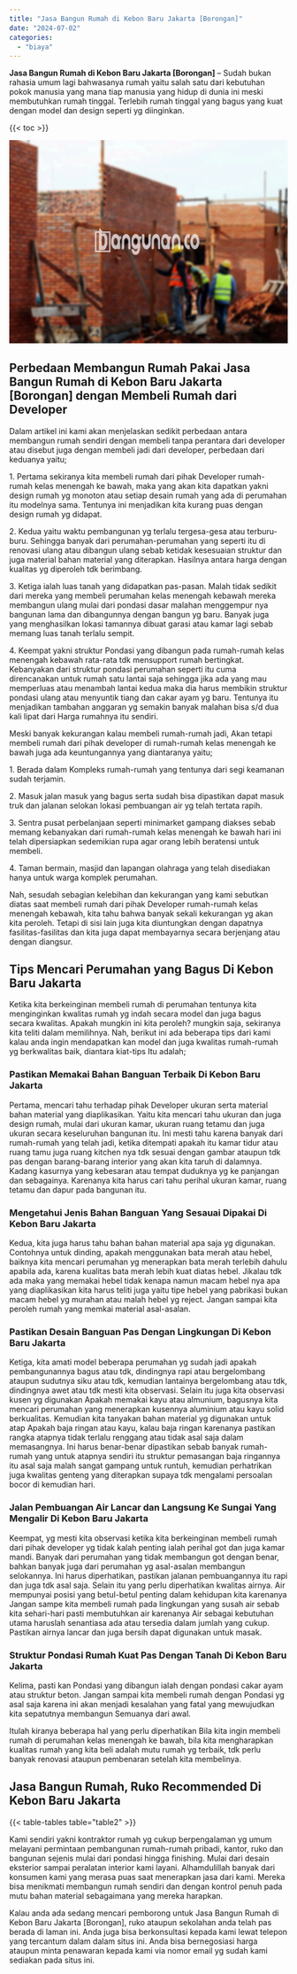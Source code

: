 ```yaml
---
title: "Jasa Bangun Rumah di Kebon Baru Jakarta [Borongan]"
date: "2024-07-02"
categories: 
  - "biaya"
---
```


**Jasa Bangun Rumah di Kebon Baru Jakarta \[Borongan\]** – Sudah bukan rahasia umum lagi bahwasanya rumah yaitu salah satu dari kebutuhan pokok manusia yang mana tiap manusia yang hidup di dunia ini meski membutuhkan rumah tinggal. Terlebih rumah tinggal yang bagus yang kuat dengan model dan design seperti yg diinginkan.

{{< toc >}}

![Jasa Bangun Rumah di Kebon Baru Jakarta [Borongan]](/images/borong-bangunan-06.png)

## Perbedaan Membangun Rumah Pakai Jasa Bangun Rumah di Kebon Baru Jakarta \[Borongan\] dengan Membeli Rumah dari Developer

Dalam artikel ini kami akan menjelaskan sedikit perbedaan antara membangun rumah sendiri dengan membeli tanpa perantara dari developer atau disebut juga dengan membeli jadi dari developer, perbedaan dari keduanya yaitu;

1\. Pertama sekiranya kita membeli rumah dari pihak Developer rumah-rumah kelas menengah ke bawah, maka yang akan kita dapatkan yakni design rumah yg monoton atau setiap desain rumah yang ada di perumahan itu modelnya sama. Tentunya ini menjadikan kita kurang puas dengan design rumah yg didapat.

2\. Kedua yaitu waktu pembangunan yg terlalu tergesa-gesa atau terburu-buru. Sehingga banyak dari perumahan-perumahan yang seperti itu di renovasi ulang atau dibangun ulang sebab ketidak kesesuaian struktur dan juga material bahan material yang diterapkan. Hasilnya antara harga dengan kualitas yg diperoleh tdk berimbang.

3\. Ketiga ialah luas tanah yang didapatkan pas-pasan. Malah tidak sedikit dari mereka yang membeli perumahan kelas menengah kebawah mereka membangun ulang mulai dari pondasi dasar malahan menggempur nya bangunan lama dan dibangunnya dengan bangun yg baru. Banyak juga yang menghasilkan lokasi tamannya dibuat garasi atau kamar lagi sebab memang luas tanah terlalu sempit.

4\. Keempat yakni struktur Pondasi yang dibangun pada rumah-rumah kelas menengah kebawah rata-rata tdk mensupport rumah bertingkat. Kebanyakan dari struktur pondasi perumahan seperti itu cuma direncanakan untuk rumah satu lantai saja sehingga jika ada yang mau memperluas atau menambah lantai kedua maka dia harus membikin struktur pondasi ulang atau menyuntik tiang dan cakar ayam yg baru. Tentunya itu menjadikan tambahan anggaran yg semakin banyak malahan bisa s/d dua kali lipat dari Harga rumahnya itu sendiri.

Meski banyak kekurangan kalau membeli rumah-rumah jadi, Akan tetapi membeli rumah dari pihak developer di rumah-rumah kelas menengah ke bawah juga ada keuntungannya yang diantaranya yaitu;

1\. Berada dalam Kompleks rumah-rumah yang tentunya dari segi keamanan sudah terjamin.

2\. Masuk jalan masuk yang bagus serta sudah bisa dipastikan dapat masuk truk dan jalanan selokan lokasi pembuangan air yg telah tertata rapih.

3\. Sentra pusat perbelanjaan seperti minimarket gampang diakses sebab memang kebanyakan dari rumah-rumah kelas menengah ke bawah hari ini telah dipersiapkan sedemikian rupa agar orang lebih beratensi untuk membeli.

4\. Taman bermain, masjid dan lapangan olahraga yang telah disediakan hanya untuk warga komplek perumahan.

Nah, sesudah sebagian kelebihan dan kekurangan yang kami sebutkan diatas saat membeli rumah dari pihak Developer rumah-rumah kelas menengah kebawah, kita tahu bahwa banyak sekali kekurangan yg akan kita peroleh. Tetapi di sisi lain juga kita diuntungkan dengan dapatnya fasilitas-fasilitas dan kita juga dapat membayarnya secara berjenjang atau dengan diangsur.

## Tips Mencari Perumahan yang Bagus Di Kebon Baru Jakarta

Ketika kita berkeinginan membeli rumah di perumahan tentunya kita menginginkan kwalitas rumah yg indah secara model dan juga bagus secara kwalitas. Apakah mungkin ini kita peroleh? mungkin saja, sekiranya kita teliti dalam memilihnya. Nah, berikut ini ada beberapa tips dari kami kalau anda ingin mendapatkan kan model dan juga kwalitas rumah-rumah yg berkwalitas baik, diantara kiat-tips Itu adalah;

### Pastikan Memakai Bahan Banguan Terbaik Di Kebon Baru Jakarta

Pertama, mencari tahu terhadap pihak Developer ukuran serta material bahan material yang diaplikasikan. Yaitu kita mencari tahu ukuran dan juga design rumah, mulai dari ukuran kamar, ukuran ruang tetamu dan juga ukuran secara keseluruhan bangunan itu. Ini mesti tahu karena banyak dari rumah-rumah yang telah jadi, ketika ditempati apakah itu kamar tidur atau ruang tamu juga ruang kitchen nya tdk sesuai dengan gambar ataupun tdk pas dengan barang-barang interior yang akan kita taruh di dalamnya. Kadang kasurnya yang kebesaran atau tempat duduknya yg ke panjangan dan sebagainya. Karenanya kita harus cari tahu perihal ukuran kamar, ruang tetamu dan dapur pada bangunan itu.

### Mengetahui Jenis Bahan Banguan Yang Sesauai Dipakai Di Kebon Baru Jakarta

Kedua, kita juga harus tahu bahan bahan material apa saja yg digunakan. Contohnya untuk dinding, apakah menggunakan bata merah atau hebel, baiknya kita mencari perumahan yg menerapkan bata merah terlebih dahulu apabila ada, karena kualitas bata merah lebih kuat diatas hebel. Jikalau tdk ada maka yang memakai hebel tidak kenapa namun macam hebel nya apa yang diaplikasikan kita harus teliti juga yaitu tipe hebel yang pabrikasi bukan macam hebel yg murahan atau malah hebel yg reject. Jangan sampai kita peroleh rumah yang memkai material asal-asalan.

### Pastikan Desain Banguan Pas Dengan Lingkungan Di Kebon Baru Jakarta

Ketiga, kita amati model beberapa perumahan yg sudah jadi apakah pembangunannya bagus atau tdk, dindingnya rapi atau bergelombang ataupun sudutnya siku atau tdk, kemudian lantainya bergelombang atau tdk, dindingnya awet atau tdk mesti kita observasi. Selain itu juga kita observasi kusen yg digunakan Apakah memakai kayu atau almunium, bagusnya kita mencari perumahan yang menerapkan kusennya aluminium atau kayu solid berkualitas. Kemudian kita tanyakan bahan material yg digunakan untuk atap Apakah baja ringan atau kayu, kalau baja ringan karenanya pastikan rangka atapnya tidak terlalu renggang atau tidak asal saja dalam memasangnya. Ini harus benar-benar dipastikan sebab banyak rumah-rumah yang untuk atapnya sendiri itu struktur pemasangan baja ringannya itu asal saja malah sangat gampang untuk runtuh, kemudian perhatrikan juga kwalitas genteng yang diterapkan supaya tdk mengalami persoalan bocor di kemudian hari.

### Jalan Pembuangan Air Lancar dan Langsung Ke Sungai Yang Mengalir Di Kebon Baru Jakarta

Keempat, yg mesti kita observasi ketika kita berkeinginan membeli rumah dari pihak developer yg tidak kalah penting ialah perihal got dan juga kamar mandi. Banyak dari perumahan yang tidak membangun got dengan benar, bahkan banyak juga dari perumahan yg asal-asalan membangun selokannya. Ini harus diperhatikan, pastikan jalanan pembuangannya itu rapi dan juga tdk asal saja. Selain itu yang perlu diperhatikan kwalitas airnya. Air mempunyai posisi yang betul-betul penting dalam kehidupan kita karenanya Jangan sampe kita membeli rumah pada lingkungan yang susah air sebab kita sehari-hari pasti membutuhkan air karenanya Air sebagai kebutuhan utama haruslah senantiasa ada atau tersedia dalam jumlah yang cukup. Pastikan airnya lancar dan juga bersih dapat digunakan untuk masak.

### Struktur Pondasi Rumah Kuat Pas Dengan Tanah Di Kebon Baru Jakarta

Kelima, pasti kan Pondasi yang dibangun ialah dengan pondasi cakar ayam atau struktur beton. Jangan sampai kita membeli rumah dengan Pondasi yg asal saja karena ini akan menjadi kesalahan yang fatal yang mewujudkan kita sepatutnya membangun Semuanya dari awal.

Itulah kiranya beberapa hal yang perlu diperhatikan Bila kita ingin membeli rumah di perumahan kelas menengah ke bawah, bila kita mengharapkan kualitas rumah yang kita beli adalah mutu rumah yg terbaik, tdk perlu banyak renovasi ataupun pembenaran setelah kita membelinya.

## Jasa Bangun Rumah, Ruko Recommended Di Kebon Baru Jakarta

{{< table-tables table="table2" >}}

Kami sendiri yakni kontraktor rumah yg cukup berpengalaman yg umum melayani permintaan pembangunan rumah-rumah pribadi, kantor, ruko dan bangunan sejenis mulai dari pondasi hingga finishing. Mulai dari desain eksterior sampai peralatan interior kami layani. Alhamdulillah banyak dari konsumen kami yang merasa puas saat menerapkan jasa dari kami. Mereka bisa menikmati membangun rumah sendiri dan dengan kontrol penuh pada mutu bahan material sebagaimana yang mereka harapkan.

Kalau anda ada sedang mencari pemborong untuk Jasa Bangun Rumah di Kebon Baru Jakarta \[Borongan\], ruko ataupun sekolahan anda telah pas berada di laman ini. Anda juga bisa berkonsultasi kepada kami lewat telepon yang tercantum dalam dalam situs ini. Anda bisa bernegosiasi harga ataupun minta penawaran kepada kami via nomor email yg sudah kami sediakan pada situs ini.
